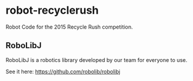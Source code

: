 # robot-recyclerush
Robot Code for the 2015 Recycle Rush competition.

## RoboLibJ
RoboLibJ is a robotics library developed by our team for everyone to use.

See it here: https://github.com/robolib/robolibj
